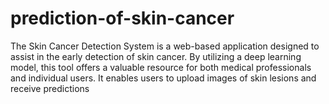 # prediction-of-skin-cancer
The Skin Cancer Detection System is a web-based application designed to assist in the early detection of skin cancer. By utilizing a deep learning model, this tool offers a valuable resource for both medical professionals and individual users. It enables users to upload images of skin lesions and receive predictions 
